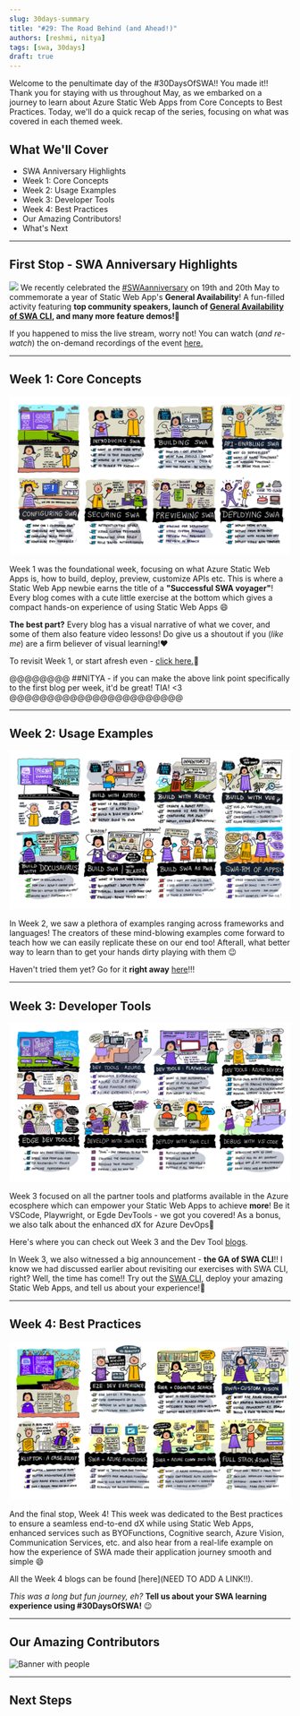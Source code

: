 ```yaml
---
slug: 30days-summary
title: "#29: The Road Behind (and Ahead!)"
authors: [reshmi, nitya]
tags: [swa, 30days]
draft: true 
---
```


Welcome to the penultimate day of the #30DaysOfSWA!! You made it!! Thank you for staying with us throughout May, as we embarked on a journey to learn about Azure Static Web Apps from Core Concepts to Best Practices. Today, we'll do a quick recap of the series, focusing on what was covered in each themed week.


## What We'll Cover
 * SWA Anniversary Highlights
 * Week 1: Core Concepts
 * Week 2: Usage Examples
 * Week 3: Developer Tools
 * Week 4: Best Practices
 * Our Amazing Contributors!
 * What's Next

---

## First Stop - SWA Anniversary Highlights

![](../static/img/swanniversary.png)
We recently celebrated the [#SWAanniversary](https://www.azurestaticwebapps.dev/blog/swanniversary?WT.mc_id=30daysofswa-61155-cxall) on 19th and 20th May to commemorate a year of Static Web App's **General Availability**! A fun-filled activity featuring **top community speakers, launch of [General Availability of SWA CLI](https://aka.ms/swa-cli-ga?WT.mc_id=30daysofswa-61155-cxall), and many more feature demos!**🚀 


If you happened to miss the live stream, worry not! You can watch (_and re-watch_) the on-demand recordings of the event [here.](https://aka.ms/swaanniversary-ondemand?WT.mc_id=30daysofswa-61155-cxall)

---

## Week 1: Core Concepts

![Banner with people](../static/img/series/week1-roadmap.png)

Week 1 was the foundational week, focusing on what Azure Static Web Apps is, how to build, deploy, preview, customize APIs etc. This is where a Static Web App newbie earns the title of a **"Successful SWA voyager"**! Every blog comes with a cute little exercise at the bottom which gives a compact hands-on experience of using Static Web Apps 😄 


**The best part?** Every blog has a visual narrative of what we cover, and some of them also feature video lessons! Do give us a shoutout if you (_like me_) are a firm believer of visual learning!❤️ 


To revisit Week 1, or start afresh even - [click here.](https://www.azurestaticwebapps.dev/blog/tags/core-concepts?WT.mc_id=30daysofswa-61155-cxall)🚀

@@@@@@@@ ##NITYA - if you can make the above link point specifically to the first blog per week, it'd be great! TIA! <3 @@@@@@@@@@@@@@@@@@@@@@@

---

## Week 2: Usage Examples

![Banner with people](../static/img/series/week2-roadmap.png)

In Week 2, we saw a plethora of examples ranging across frameworks and languages! The creators of these mind-blowing examples come forward to teach how we can easily replicate these on our end too! Afterall, what better way to learn than to get your hands dirty playing with them 😉


Haven't tried them yet? Go for it **right away** [here](https://www.azurestaticwebapps.dev/blog/tags/usage-examples?WT.mc_id=30daysofswa-61155-cxall)!!!

---

## Week 3: Developer Tools

![Banner with people](../static/img/series/week3-roadmap.png)

Week 3 focused on all the partner tools and platforms available in the Azure ecosphere which can empower your Static Web Apps to achieve **more**! Be it VSCode, Playwright, or Egde DevTools - we got you covered! As a bonus, we also talk about the enhanced dX for Azure DevOps🌟 


Here's where you can check out Week 3 and the Dev Tool [blogs](https://www.azurestaticwebapps.dev/blog/tags/dev-tools?WT.mc_id=30daysofswa-61155-cxall).


In Week 3, we also witnessed a big announcement - **the GA of SWA CLI**!! I know we had discussed earlier about revisiting our exercises with SWA CLI, right? Well, the time has come!! Try out the [SWA CLI](https://aka.ms/swa-cli-ga?WT.mc_id=30daysofswa-61155-cxall), deploy your amazing Static Web Apps, and tell us about your experience!🌹

---

## Week 4: Best Practices

![Banner with people](../static/img/series/week4-roadmap.png)

And the final stop, Week 4! This week was dedicated to the Best practices to ensure a seamless end-to-end dX while using Static Web Apps, enhanced services such as BYOFunctions, Cognitive search, Azure Vision, Communication Services, etc. and also hear from a real-life example on how the experience of SWA made their application journey smooth and simple 😄


All the Week 4 blogs can be found [here](NEED TO ADD A LINK!!).


_This was a long but fun journey, eh?_ **Tell us about your SWA learning experience using #30DaysOfSWA!** 😉

---

## Our Amazing Contributors

![Banner with people](../static/img/series/series-people.png)

---

## Next Steps
